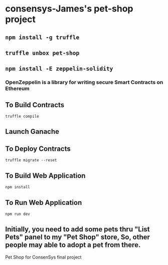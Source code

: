 
# consensys-James's pet-shop project

## `npm install -g truffle`

## `truffle unbox pet-shop`

## `npm install -E zeppelin-solidity`
 
### OpenZeppelin is a library for writing secure Smart Contracts on Ethereum


## To Build Contracts
`truffle compile`

## Launch Ganache 
   

## To Deploy Contracts
`truffle migrate --reset`

## To Build Web Application
`npm install`

## To Run Web Application
`npm run dev`

## Initially, you need to add some pets thru "List Pets"  panel to my "Pet Shop" store, So, other people may able to adopt a pet from there.
Pet Shop for ConsenSys final project
